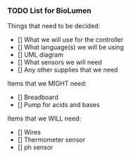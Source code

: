 ### TODO List for BioLumen

Things that need to be decided:

- [] What we will use for the controller
- [] What language(s) we will be using
- [] UML diagram
- [] What sensors we will need
- [] Any other supplies that we need

Items that we MIGHT need:

- [] Breadboard
- [] Pump for acids and bases

Items that we WILL need:

- [] Wires
- [] Thermometer sensor
- [] ph sensor
